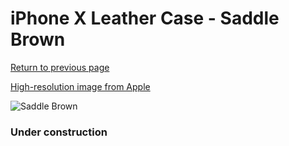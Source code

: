 # iPhone X Leather Case - Saddle Brown

[Return to previous page](/iphone_x)

[High-resolution image from Apple](https://store.storeimages.cdn-apple.com/8756/as-images.apple.com/is/MQTA2?wid=4500&hei=4500&fmt=png)

<div style="width: 384px"><img src="/everysource/MQTA2.png" alt="Saddle Brown"></div>

### Under construction
